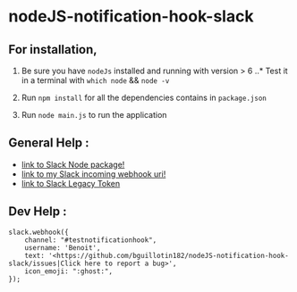 # nodeJS-notification-hook-slack

## For installation,

1. Be sure you have `nodeJs` installed and running with version > 6
    ..* Test it in a terminal with `which node` && `node -v`

2. Run `npm install` for all the dependencies contains in `package.json`

3. Run `node main.js` to run the application


## General Help :
- [link to Slack Node package!](https://www.npmjs.com/package/slack-node)
- [link to my Slack incoming webhook uri!](https://my.slack.com/services/new/incoming-webhook)
- [link to Slack Legacy Token](https://api.slack.com/custom-integrations/legacy-tokens)

## Dev Help :
```
slack.webhook({
    channel: "#testnotificationhook",
    username: 'Benoit',
    text: '<https://github.com/bguillotin182/nodeJS-notification-hook-slack/issues|Click here to report a bug>',
    icon_emoji: ":ghost:",
});
```
